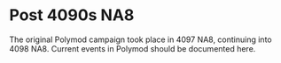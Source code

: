 # Post 4090s NA8

The original Polymod campaign took place in 4097 NA8, continuing into 4098 NA8. Current events in Polymod should be documented here.

